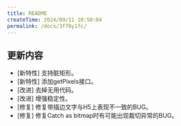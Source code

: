 ```yaml
---
title: README
createTime: 2024/09/11 10:50:04
permalink: /docs/3f70y1fc/
---
```

## 更新内容

* [新特性] 支持脏矩形。
* [新特性] 添加getPixels接口。
* [改进] 去掉无用代码。
* [改进] 增强稳定性。
* [修复] 修复带描边文字与H5上表现不一致的BUG。
* [修复] 修复Catch as bitmap时有可能出现裁切异常的BUG。